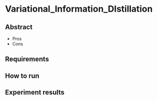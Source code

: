 # Variational_Information_DIstillation

## Abstract
- Pros
- Cons

## Requirements

## How to run

## Experiment results

